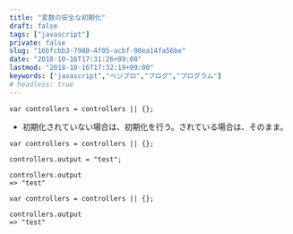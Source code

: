 ```yaml
---
title: "変数の安全な初期化"
draft: false
tags: ["javascript"]
private: false
slug: "16bfcbb3-7980-4f05-acbf-90ea14fa56be"
date: "2018-10-16T17:31:26+09:00"
lastmod: "2018-10-16T17:32:19+09:00"
keywords: ["javascript","ベジプロ","プログ","プログラム"]
# headless: true
---
```


```js:記載方法
var controllers = controllers || {};
```
* 初期化されていない場合は、初期化を行う。されている場合は、そのまま。

```js:動作
var controllers = controllers || {};

controllers.output = "test";

controllers.output
=> "test"

var controllers = controllers || {};

controllers.output
=> "test"
```
